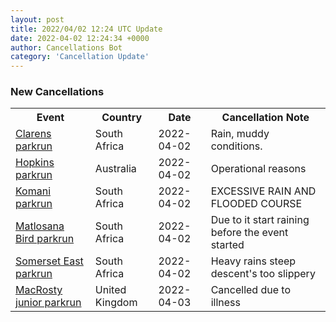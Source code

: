 ```yaml
---
layout: post
title: 2022/04/02 12:24 UTC Update
date: 2022-04-02 12:24:34 +0000
author: Cancellations Bot
category: 'Cancellation Update'
---
```


<h3>New Cancellations</h3>
<div class='hscrollable'>
<table style='width: 100%'>
    <tr>
        <th>Event</th>
        <th>Country</th>
        <th>Date</th>
        <th>Cancellation Note</th>
    </tr>
    <tr>
        <td><a href="https://www.parkrun.co.za/clarens">Clarens parkrun</a></td>
        <td>South Africa</td>
        <td>2022-04-02</td>
        <td>Rain, muddy conditions.</td>
    </tr>
    <tr>
        <td><a href="">Hopkins parkrun</a></td>
        <td>Australia</td>
        <td>2022-04-02</td>
        <td>Operational reasons</td>
    </tr>
    <tr>
        <td><a href="https://www.parkrun.co.za/komani">Komani parkrun</a></td>
        <td>South Africa</td>
        <td>2022-04-02</td>
        <td>EXCESSIVE RAIN AND FLOODED COURSE</td>
    </tr>
    <tr>
        <td><a href="https://www.parkrun.co.za/matlosanabird">Matlosana Bird parkrun</a></td>
        <td>South Africa</td>
        <td>2022-04-02</td>
        <td>Due to it start raining before the event started</td>
    </tr>
    <tr>
        <td><a href="https://www.parkrun.co.za/somerseteast">Somerset East parkrun</a></td>
        <td>South Africa</td>
        <td>2022-04-02</td>
        <td>Heavy rains steep descent's too slippery</td>
    </tr>
    <tr>
        <td><a href="https://www.parkrun.org.uk/macrosty-juniors">MacRosty junior parkrun</a></td>
        <td>United Kingdom</td>
        <td>2022-04-03</td>
        <td>Cancelled due to illness</td>
    </tr>
</table>
</div>
